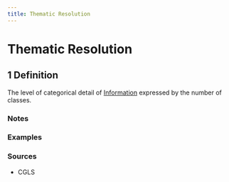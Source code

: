```yaml
---
title: Thematic Resolution
---
```


# Thematic Resolution

## 1 Definition

The level of categorical detail of [Information](../information) expressed by the number of classes.

### Notes 

### Examples 

### Sources 
- CGLS
